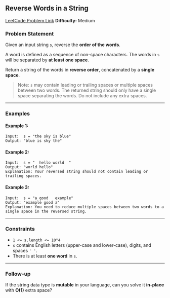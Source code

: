 

##  Reverse Words in a String

[LeetCode Problem Link](https://leetcode.com/problems/reverse-words-in-a-string/)
**Difficulty:** Medium

###  Problem Statement

Given an input string `s`, reverse the **order of the words**.

A word is defined as a sequence of non-space characters. The words in `s` will be separated by **at least one space**.

Return a string of the words in **reverse order**, concatenated by a **single space**.

> Note: `s` may contain leading or trailing spaces or multiple spaces between two words. The returned string should only have a single space separating the words. Do not include any extra spaces.

---

###  Examples

#### Example 1:

```
Input:  s = "the sky is blue"
Output: "blue is sky the"
```

#### Example 2:

```
Input:  s = "  hello world  "
Output: "world hello"
Explanation: Your reversed string should not contain leading or trailing spaces.
```

#### Example 3:

```
Input:  s = "a good   example"
Output: "example good a"
Explanation: You need to reduce multiple spaces between two words to a single space in the reversed string.
```

---

###  Constraints

* `1 <= s.length <= 10^4`
* `s` contains English letters (upper-case and lower-case), digits, and spaces `' '`.
* There is at least **one word** in `s`.

---

###  Follow-up

If the string data type is **mutable** in your language, can you solve it **in-place** with **O(1)** extra space?

